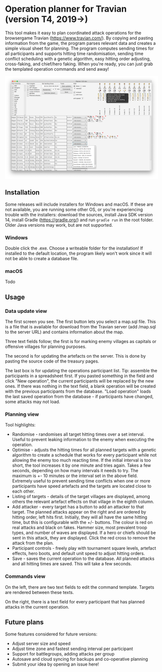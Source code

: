 # Operation planner for Travian (version T4, 2019->)
This tool makes it easy to plan coordinated attack operations for the browsergame Travian (https://www.travian.com/). 
By copying and pasting information from the game, the program parses relevant data and creates a simple visual sheet for planning.
The program computes sending times for all participants and supports hitting time randomisation, sending time conflict scheduling with a genetic algorithm,
easy hitting order adjusting, cross-faking, and chief/hero faking.
When you're ready, you can just grab the templated operation commands and send away!

![planViewScreenshot](planViewScreenshot.png)

## Installation
Some releases will include installers for Windows and macOS. 
If these are not available, you are running some other OS, or you're experiencing trouble with the installers: 
download the sources, install Java SDK version 14, install Gradle (https://gradle.org/) and run `gradle run` in the root folder.
Older Java versions may work, but are not supported.

### Windows
Double click the .exe.
Choose a writeable folder for the installation!
If installed to the default location, the program likely won't work since it will not be able to create a database file.

### macOS
Todo

## Usage

### Data update view
The first screen you see. The first button lets you select a map.sql file. 
This is a file that is available for download from the Travian server (add /map.sql to the server URL) and contains information about the map.

Three text fields follow; the first is for marking enemy villages as capitals or offensive villages for planning purposes. 

The second is for updating the artefacts on the server. This is done by pasting the source code of the treasury pages.

The last box is for updating the operations participant list. Tip: assemble the participants in a spreadsheet first. 
If you pasted something in the field and click "New operation", the current participants will be replaced by the new ones.
If there was nothing in the text field, a blank operation will be created with the previous participants from the database.
"Load operation" loads the last saved operation from the database - if participants have changed, some attacks may not load.

### Planning view
Tool highlights:
- Randomise - randomises all target hitting times over a set interval. 
Useful to prevent leaking information to the enemy when executing the operation.
- Optimise - adjusts the hitting times for all planned targets with a genetic algorithm to create a schedule that works for every participant while
not allowing the enemy too much reacting time. If the initial interval is too short, the tool increases it by one minute and tries again. 
Takes a few seconds, depending on how many intervals it needs to try.
The maximum is +- 10 minutes or the interval set in the above field.
Extremely useful to prevent sending time conflicts when one or more participants have speed artefacts and the targets are located close to each other.
- Listing of targets - details of the target villages are displayed, among others the relevant artefact effects on that village in the eighth column.
- Add attacker - every target has a button to add an attacker to that target. 
The planned attacks appear on the right and are ordered by hitting order, left hits first.
Initially, they will all have the same hitting time, but this is configurable with the +/- buttons.
The colour is red on real attacks and black on fakes. 
Hammer size, most prevalent troop types, and number of waves are displayed. 
If a hero or chiefs should be sent in this attack, they are displayed.
Click the red cross to remove the attack from the plan.
- Participant controls - freely play with tournament square levels, artefact effects, hero boots, and default unit speed to adjust hitting orders.
- Save - saves the current operation to the database. All planned attacks and all hitting times are saved. This will take a few seconds.

### Commands view
On the left, there are two text fields to edit the command template. Targets are rendered between these texts.

On the right, there is a text field for every participant that has planned attacks in the current operation.

## Future plans
Some features considered for future versions:
- Adjust server size and speed
- Adjust time zone and fastest sending interval per participant
- Support for battlegroups, adding attacks per group
- Autosave and cloud syncing for backups and co-operative planning
- Submit your idea by opening an issue here!